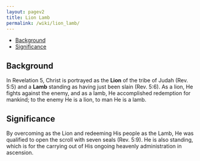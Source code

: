 ```yaml
---
layout: pagev2
title: Lion Lamb
permalink: /wiki/lion_lamb/
---
```

- [Background](#background)
- [Significance](#significance)

## Background

In Revelation 5, Christ is portrayed as the **Lion** of the tribe of Judah (Rev. 5:5) and a **Lamb** standing as having just been slain (Rev. 5:6). As a lion, He fights against the enemy, and as a lamb, He accomplished redemption for mankind; to the enemy He is a lion, to man He is a lamb. 

## Significance

By overcoming as the Lion and redeeming His people as the Lamb, He was qualified to open the scroll with seven seals (Rev. 5:9). He is also standing, which is for the carrying out of His ongoing heavenly administration in ascension.
